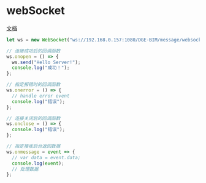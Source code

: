 # webSocket

[文档](http://www.ruanyifeng.com/blog/2017/05/websocket.html)

```JavaScript
let ws = new WebSocket("ws://192.168.0.157:1080/DGE-BIM/message/websocket");

// 连接成功后的回调函数
ws.onopen = () => {
  ws.send("Hello Server!");
  console.log("成功！");
};

// 指定报错时的回调函数
ws.onerror = () => {
  // handle error event
  console.log("错误");
};

// 连接关闭后的回调函数
ws.onclose = () => {
  console.log("错误");
};

// 指定接收后台返回数据
ws.onmessage = event => {
  // var data = event.data;
  console.log(event);
  // 处理数据
};
```
